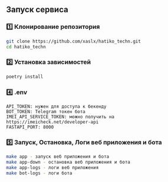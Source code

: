 ## Запуск сервиса

### 1️⃣ Клонирование репозитория
```sh
git clone https://github.com/xaslx/hatiko_techn.git
cd hatiko_techn
```

### 2️⃣ Установка зависимостей
```sh
poetry install
```

### 4️⃣ .env
```
API_TOKEN: нужен для доступа к бекенду
BOT_TOKEN: Telegram токен бота
IMEI_API_SERVICE_TOKEN: можно получить на https://imeicheck.net/developer-api
FASTAPI_PORT: 8000
```


### 5️⃣ Запуск, Остановка, Логи веб приложения и бота
```sh
make app - запуск веб приложения и бота
make app-down - остановка веб приложения и бота
make app-logs - логи веб приложения
make bot-logs - логи бота

```
